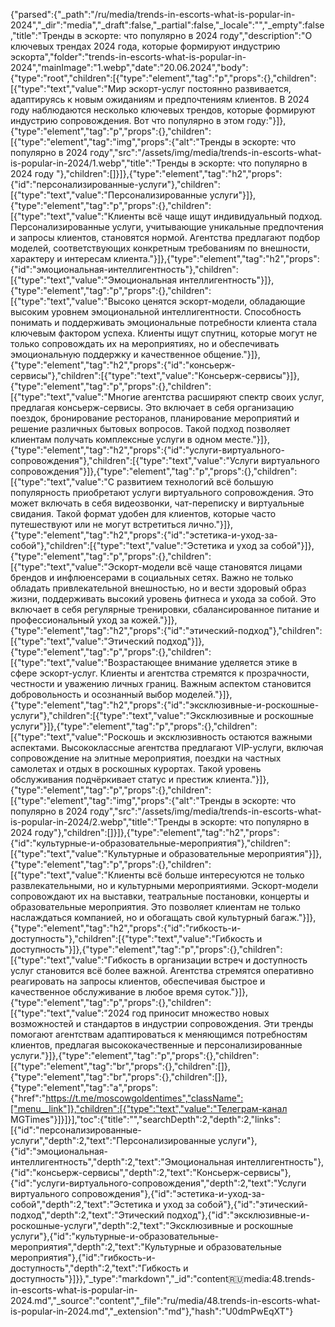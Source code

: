 {"parsed":{"_path":"/ru/media/trends-in-escorts-what-is-popular-in-2024","_dir":"media","_draft":false,"_partial":false,"_locale":"","_empty":false,"title":"Тренды в эскорте: что популярно в 2024 году","description":"О ключевых трендах 2024 года, которые формируют индустрию эскорта","folder":"trends-in-escorts-what-is-popular-in-2024","mainImage":"1.webp","date":"20.06.2024","body":{"type":"root","children":[{"type":"element","tag":"p","props":{},"children":[{"type":"text","value":"Мир эскорт-услуг постоянно развивается, адаптируясь к новым ожиданиям и предпочтениям клиентов. В 2024 году наблюдаются несколько ключевых трендов, которые формируют индустрию сопровождения. Вот что популярно в этом году:"}]},{"type":"element","tag":"p","props":{},"children":[{"type":"element","tag":"img","props":{"alt":"Тренды в эскорте: что популярно в 2024 году","src":"/assets/img/media/trends-in-escorts-what-is-popular-in-2024/1.webp","title":"Тренды в эскорте: что популярно в 2024 году "},"children":[]}]},{"type":"element","tag":"h2","props":{"id":"персонализированные-услуги"},"children":[{"type":"text","value":"Персонализированные услуги"}]},{"type":"element","tag":"p","props":{},"children":[{"type":"text","value":"Клиенты всё чаще ищут индивидуальный подход. Персонализированные услуги, учитывающие уникальные предпочтения и запросы клиентов, становятся нормой. Агентства предлагают подбор моделей, соответствующих конкретным требованиям по внешности, характеру и интересам клиента."}]},{"type":"element","tag":"h2","props":{"id":"эмоциональная-интеллигентность"},"children":[{"type":"text","value":"Эмоциональная интеллигентность"}]},{"type":"element","tag":"p","props":{},"children":[{"type":"text","value":"Высоко ценятся эскорт-модели, обладающие высоким уровнем эмоциональной интеллигентности. Способность понимать и поддерживать эмоциональные потребности клиента стала ключевым фактором успеха. Клиенты ищут спутниц, которые могут не только сопровождать их на мероприятиях, но и обеспечивать эмоциональную поддержку и качественное общение."}]},{"type":"element","tag":"h2","props":{"id":"консьерж-сервисы"},"children":[{"type":"text","value":"Консьерж-сервисы"}]},{"type":"element","tag":"p","props":{},"children":[{"type":"text","value":"Многие агентства расширяют спектр своих услуг, предлагая консьерж-сервисы. Это включает в себя организацию поездок, бронирование ресторанов, планирование мероприятий и решение различных бытовых вопросов. Такой подход позволяет клиентам получать комплексные услуги в одном месте."}]},{"type":"element","tag":"h2","props":{"id":"услуги-виртуального-сопровождения"},"children":[{"type":"text","value":"Услуги виртуального сопровождения"}]},{"type":"element","tag":"p","props":{},"children":[{"type":"text","value":"С развитием технологий всё большую популярность приобретают услуги виртуального сопровождения. Это может включать в себя видеозвонки, чат-переписку и виртуальные свидания. Такой формат удобен для клиентов, которые часто путешествуют или не могут встретиться лично."}]},{"type":"element","tag":"h2","props":{"id":"эстетика-и-уход-за-собой"},"children":[{"type":"text","value":"Эстетика и уход за собой"}]},{"type":"element","tag":"p","props":{},"children":[{"type":"text","value":"Эскорт-модели всё чаще становятся лицами брендов и инфлюенсерами в социальных сетях. Важно не только обладать привлекательной внешностью, но и вести здоровый образ жизни, поддерживать высокий уровень фитнеса и ухода за собой. Это включает в себя регулярные тренировки, сбалансированное питание и профессиональный уход за кожей."}]},{"type":"element","tag":"h2","props":{"id":"этический-подход"},"children":[{"type":"text","value":"Этический подход"}]},{"type":"element","tag":"p","props":{},"children":[{"type":"text","value":"Возрастающее внимание уделяется этике в сфере эскорт-услуг. Клиенты и агентства стремятся к прозрачности, честности и уважению личных границ. Важным аспектом становится добровольность и осознанный выбор моделей."}]},{"type":"element","tag":"h2","props":{"id":"эксклюзивные-и-роскошные-услуги"},"children":[{"type":"text","value":"Эксклюзивные и роскошные услуги"}]},{"type":"element","tag":"p","props":{},"children":[{"type":"text","value":"Роскошь и эксклюзивность остаются важными аспектами. Высококлассные агентства предлагают VIP-услуги, включая сопровождение на элитные мероприятия, поездки на частных самолетах и отдых в роскошных курортах. Такой уровень обслуживания подчёркивает статус и престиж клиента."}]},{"type":"element","tag":"p","props":{},"children":[{"type":"element","tag":"img","props":{"alt":"Тренды в эскорте: что популярно в 2024 году","src":"/assets/img/media/trends-in-escorts-what-is-popular-in-2024/2.webp","title":"Тренды в эскорте: что популярно в 2024 году"},"children":[]}]},{"type":"element","tag":"h2","props":{"id":"культурные-и-образовательные-мероприятия"},"children":[{"type":"text","value":"Культурные и образовательные мероприятия"}]},{"type":"element","tag":"p","props":{},"children":[{"type":"text","value":"Клиенты всё больше интересуются не только развлекательными, но и культурными мероприятиями. Эскорт-модели сопровождают их на выставки, театральные постановки, концерты и образовательные мероприятия. Это позволяет клиентам не только наслаждаться компанией, но и обогащать свой культурный багаж."}]},{"type":"element","tag":"h2","props":{"id":"гибкость-и-доступность"},"children":[{"type":"text","value":"Гибкость и доступность"}]},{"type":"element","tag":"p","props":{},"children":[{"type":"text","value":"Гибкость в организации встреч и доступность услуг становится всё более важной. Агентства стремятся оперативно реагировать на запросы клиентов, обеспечивая быстрое и качественное обслуживание в любое время суток."}]},{"type":"element","tag":"p","props":{},"children":[{"type":"text","value":"2024 год приносит множество новых возможностей и стандартов в индустрии сопровождения. Эти тренды помогают агентствам адаптироваться к меняющимся потребностям клиентов, предлагая высококачественные и персонализированные услуги."}]},{"type":"element","tag":"p","props":{},"children":[{"type":"element","tag":"br","props":{},"children":[]},{"type":"element","tag":"br","props":{},"children":[]},{"type":"element","tag":"a","props":{"href":"https://t.me/moscowgoldentimes","className":["menu__link"]},"children":[{"type":"text","value":"Телеграм-канал MGTimes"}]}]}],"toc":{"title":"","searchDepth":2,"depth":2,"links":[{"id":"персонализированные-услуги","depth":2,"text":"Персонализированные услуги"},{"id":"эмоциональная-интеллигентность","depth":2,"text":"Эмоциональная интеллигентность"},{"id":"консьерж-сервисы","depth":2,"text":"Консьерж-сервисы"},{"id":"услуги-виртуального-сопровождения","depth":2,"text":"Услуги виртуального сопровождения"},{"id":"эстетика-и-уход-за-собой","depth":2,"text":"Эстетика и уход за собой"},{"id":"этический-подход","depth":2,"text":"Этический подход"},{"id":"эксклюзивные-и-роскошные-услуги","depth":2,"text":"Эксклюзивные и роскошные услуги"},{"id":"культурные-и-образовательные-мероприятия","depth":2,"text":"Культурные и образовательные мероприятия"},{"id":"гибкость-и-доступность","depth":2,"text":"Гибкость и доступность"}]}},"_type":"markdown","_id":"content:ru:media:48.trends-in-escorts-what-is-popular-in-2024.md","_source":"content","_file":"ru/media/48.trends-in-escorts-what-is-popular-in-2024.md","_extension":"md"},"hash":"U0dmPwEqXT"}